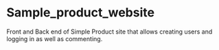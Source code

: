 # Sample_product_website
Front and Back end of Simple Product site that allows creating users and logging in as well as commenting.
